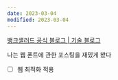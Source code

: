 ```yaml
---
date: 2023-03-04
modified: 2023-03-04
---
```

[뱅크샐러드 공식 블로그 | 기술 블로그](https://blog.banksalad.com/tech/)

나는 웹 폰트에 관한 포스팅을 재밌게 봤다
- [ ] 웹 최적화 적용
